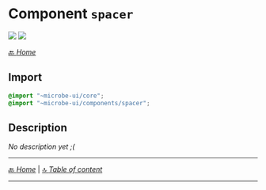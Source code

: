 # Component `spacer`

![](https://img.shields.io/badge/CSS_size-5.6_KB-blue)
![](https://img.shields.io/badge/gzip-862_B-magenta)



[🔙 _Home_](./index.md)



## Import

```scss
@import "~microbe-ui/core";
@import "~microbe-ui/components/spacer";
```

## Description

_No description yet ;(_


---

[🔙 _Home_](./index.md) | [🔝 _Table of content_](#component-spacer)

---


